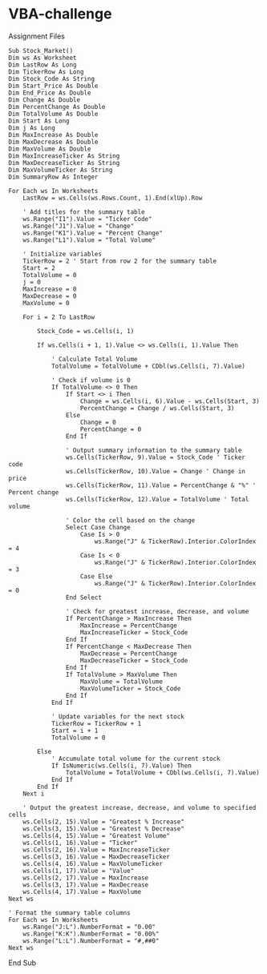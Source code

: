 # VBA-challenge
Assignment Files

    Sub Stock_Market()
    Dim ws As Worksheet
    Dim LastRow As Long
    Dim TickerRow As Long
    Dim Stock_Code As String
    Dim Start_Price As Double
    Dim End_Price As Double
    Dim Change As Double
    Dim PercentChange As Double
    Dim TotalVolume As Double
    Dim Start As Long
    Dim j As Long
    Dim MaxIncrease As Double
    Dim MaxDecrease As Double
    Dim MaxVolume As Double
    Dim MaxIncreaseTicker As String
    Dim MaxDecreaseTicker As String
    Dim MaxVolumeTicker As String
    Dim SummaryRow As Integer
    
    For Each ws In Worksheets
        LastRow = ws.Cells(ws.Rows.Count, 1).End(xlUp).Row
        
        ' Add titles for the summary table
        ws.Range("I1").Value = "Ticker Code"
        ws.Range("J1").Value = "Change"
        ws.Range("K1").Value = "Percent Change"
        ws.Range("L1").Value = "Total Volume"
        
        ' Initialize variables
        TickerRow = 2 ' Start from row 2 for the summary table
        Start = 2
        TotalVolume = 0
        j = 0
        MaxIncrease = 0
        MaxDecrease = 0
        MaxVolume = 0
        
        For i = 2 To LastRow
        
            Stock_Code = ws.Cells(i, 1)
            
            If ws.Cells(i + 1, 1).Value <> ws.Cells(i, 1).Value Then
                
                ' Calculate Total Volume
                TotalVolume = TotalVolume + CDbl(ws.Cells(i, 7).Value)
                
                ' Check if volume is 0
                If TotalVolume <> 0 Then
                    If Start <> i Then
                        Change = ws.Cells(i, 6).Value - ws.Cells(Start, 3)
                        PercentChange = Change / ws.Cells(Start, 3)
                    Else
                        Change = 0
                        PercentChange = 0
                    End If
                    
                    ' Output summary information to the summary table
                    ws.Cells(TickerRow, 9).Value = Stock_Code ' Ticker code
                    ws.Cells(TickerRow, 10).Value = Change ' Change in price
                    ws.Cells(TickerRow, 11).Value = PercentChange & "%" ' Percent change
                    ws.Cells(TickerRow, 12).Value = TotalVolume ' Total volume
            
                    ' Color the cell based on the change
                    Select Case Change
                        Case Is > 0
                            ws.Range("J" & TickerRow).Interior.ColorIndex = 4
                        Case Is < 0
                            ws.Range("J" & TickerRow).Interior.ColorIndex = 3
                        Case Else
                            ws.Range("J" & TickerRow).Interior.ColorIndex = 0
                    End Select
                    
                    ' Check for greatest increase, decrease, and volume
                    If PercentChange > MaxIncrease Then
                        MaxIncrease = PercentChange
                        MaxIncreaseTicker = Stock_Code
                    End If
                    If PercentChange < MaxDecrease Then
                        MaxDecrease = PercentChange
                        MaxDecreaseTicker = Stock_Code
                    End If
                    If TotalVolume > MaxVolume Then
                        MaxVolume = TotalVolume
                        MaxVolumeTicker = Stock_Code
                    End If
                End If
                
                ' Update variables for the next stock
                TickerRow = TickerRow + 1
                Start = i + 1
                TotalVolume = 0
               
            Else
                ' Accumulate total volume for the current stock
                If IsNumeric(ws.Cells(i, 7).Value) Then
                    TotalVolume = TotalVolume + CDbl(ws.Cells(i, 7).Value)
                End If
            End If
        Next i
        
        ' Output the greatest increase, decrease, and volume to specified cells
        ws.Cells(2, 15).Value = "Greatest % Increase"
        ws.Cells(3, 15).Value = "Greatest % Decrease"
        ws.Cells(4, 15).Value = "Greatest Volume"
        ws.Cells(1, 16).Value = "Ticker"
        ws.Cells(2, 16).Value = MaxIncreaseTicker
        ws.Cells(3, 16).Value = MaxDecreaseTicker
        ws.Cells(4, 16).Value = MaxVolumeTicker
        ws.Cells(1, 17).Value = "Value"
        ws.Cells(2, 17).Value = MaxIncrease
        ws.Cells(3, 17).Value = MaxDecrease
        ws.Cells(4, 17).Value = MaxVolume
    Next ws
    
    ' Format the summary table columns
    For Each ws In Worksheets
        ws.Range("J:L").NumberFormat = "0.00"
        ws.Range("K:K").NumberFormat = "0.00%"
        ws.Range("L:L").NumberFormat = "#,##0"
    Next ws
End Sub
    
        


